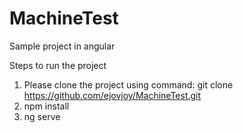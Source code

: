 # MachineTest
Sample project in angular

Steps to run the project
1) Please clone the project using command: git clone https://github.com/ejovjoy/MachineTest.git
2) npm install
3) ng serve
